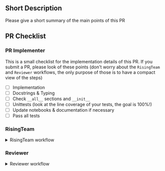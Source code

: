 ## Short Description
Please give a short summary of the main points of this PR

## PR Checklist
### PR Implementer
This is a small checklist for the implementation details of this PR.
If you submit a PR, please look of these points (don't worry about the `RisingTeam`
and `Reviewer` workflows, the only purpose of those is to have a compact view of
the steps)

- [ ] Implementation
- [ ] Docstrings & Typing
- [ ] Check `__all__` sections and `__init__`
- [ ] Unittests (look at the line coverage of your tests, the goal is 100%!)
- [ ] Update notebooks & documentation if necessary
- [ ] Pass all tests

### RisingTeam
<details>
  <summary>RisingTeam workflow</summary>

  - [ ] Add pull request to project (optionally delete corresponding project note)
  - [ ] Assign correct label (if you don't have permission to do this, someone will do it for you. 
      Please make sure to communicate the current status of the pr.)
  - [ ] Does this PR close an Issue? (add `closes #IssueNumber` at the bottom if 
        not already in description)
</details>

### Reviewer
<details>
  <summary>Reviewer workflow</summary>
  
  - [ ] Do all tests pass? (Unittests, NotebookTests, Documentation)
  - [ ] Does the implementation follow `rising` design conventions?
  - [ ] Are the tests useful? (!!!) Are additional tests needed? 
        Can you think of critical points which should be covered in an additional test?
  - [ ] Optional: Check coverage locally / Check tests locally if GPU is necessary to execute
</details>
